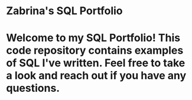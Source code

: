 # Zabrina's SQL Portfolio 
# Welcome to my SQL Portfolio! This code repository contains examples of SQL I've written. Feel free to take a look and reach out if you have any questions.

